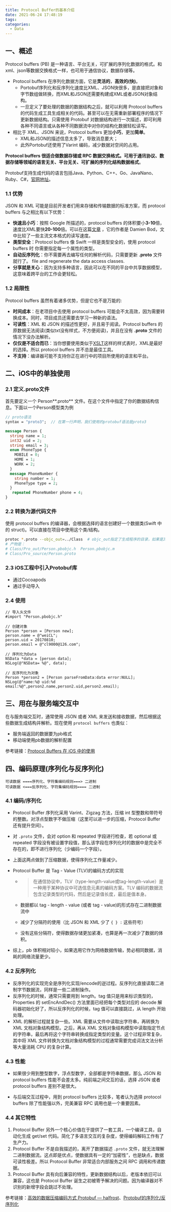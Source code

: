 ```yaml
---
title: Protocol Buffer的基本介绍
date: 2021-06-24 17:48:19
tags:
categories:
  - Data
---
```


## 一、概述

Protocol buffers (PB) 是一种语言、平台无关，可扩展的序列化数据的格式。和xml、json等数据交换格式一样，也可用于通信协议，数据存储等。

- Protocol buffers 在序列化数据方面，它是**灵活的**，**高效的(快)**。
  - Portobuf序列化和反序列化速度比XML、JSON快很多，是直接把对象和字节数组做转换，而XML和JSON还需要构建成XML或者JSON对象结构。
  - 一旦定义了要处理的数据的数据结构之后，就可以利用 Protocol buffers 的代码生成工具生成相关的代码。甚至可以在无需重新部署程序的情况下更新数据结构。只需使用 Protobuf 对数据结构进行一次描述，即可利用各种不同语言或从各种不同数据流中对你的结构化数据轻松读写。
- 相比于 XML、JSON 来说，Protocol buffers 更加**小巧**，更加**简单**。
  - XML和JSON的描述信息太多了，导致消息要大；
  - 此外Portobuf还使用了Varint 编码，减少数据对空间的占用。

**Protocol buffers 很适合做数据存储或 RPC 数据交换格式。可用于通讯协议、数据存储等领域的语言无关、平台无关、可扩展的序列化结构数据格式**。

Protobuf支持生成代码的语言包括Java、Python、C++、Go、JavaNano、Ruby、C#，[官网地址](https://link.jianshu.com?t=https://developers.google.com/protocol-buffers/)。

### 1.1 优势

JSON 和 XML 可能是目前开发者们用来存储和传输数据的标准方案，而 protocol buffers 与之相比有以下优势：

- **快速且小巧**：按照 Google 所描述的，protocol buffers 的体积要小**3-10**倍，速度比XML要快**20-100**倍。可以在这篇[文章](https://damienbod.com/2014/01/09/comparing-protobuf-json-bson-xml-with-net-for-file-streams/) ，它的作者是 Damien Bod，文中比较了一些主流文本格式的读写速度。
- **类型安全**：Protocol buffers 像 Swift 一样是类型安全的，使用 protocol buffers 时 你需要指定每一个属性的类型。
- **自动反序列化**：你不需要再去编写任何的解析代码，只需要更新 **.proto** 文件就行了。 file and regenerate the data access classes.
- **分享就是关心**：因为支持多种语言，因此可以在不同的平台中共享数据模型，这意味着跨平台的工作会更轻松。

### 1.2 局限性

Protocol buffers 虽然有着诸多优势，但是它也不是万能的:

- **时间成本**：在老项目中去使用 protocol buffers 可能会不太高效，因为需要转换成本。同时，项目成员还需要去学习一种新的语法。
- **可读性**：XML 和 JSON 的描述性更好，并且易于阅读。Protocol buffers 的原数据无法阅读(类似txt没有样式，不方便阅读)，并且在没有 **.proto** 文件的情况下没办法解析。
- **仅仅是不适合而已**：当你想要使用类似于[XSLT](http://www.w3schools.com/xml/xml_xslt.asp)这样的样式表时，XML是最好的选择。所以 protocol buffers 并不总是最佳工具。
- **不支持**：编译器可能不支持你正在进行中的项目所使用的语言和平台。

## 二、iOS中的单独使用

### 2.1 定义.proto文件

首先要定义一个 Person**.proto** 文件。在这个文件中指定了你的数据结构信息。下面以一个Person模型类为例

```protobuf
// proto语法
syntax = "proto3";  // 在第一行声明，我们使用的protobuf语法是proto3

message Person {
  string name = 1;
  int32 uid = 2;
  string email = 3;
  enum PhoneType {
    MOBILE = 0;
    HOME = 1;
    WORK = 2;
  }
  message PhoneNumber {
    string number = 1;
    PhoneType type = 2;
  }
   repeated PhoneNumber phone = 4;
}
```

### 2.2 转换为源代码文件

使用 protocol buffers 的编译器，会根据选择的语言创建好一个数据类(Swift 中的 struct)。可以直接在项目中使用这个类/结构。

```bash
protoc *.proto --objc_out=../Class  # objc_out指定了生成程序的目录，如果是Java，那么是java_out
# 产物是：
# Class/Pro_out/Person.pbobjc.h  Person.pbobjc.m
# Class/Pro_source/Person.proto
```

### 2.3 iOS工程中引入Protobuf库

- 通过Cocoapods
- 通过手动导入

### 2.4 使用

```objc
// 导入头文件
#import "Person.pbobjc.h"

// 创建对象
Person *person = [Person new];
person.name = @"weiCL";
person.uid = 20170810;
person.email = @"cl9000@126.com";

// 序列化为Data
NSData *data = [person data];
NSLog(@"NSData= %@", data);

// 反序列化为对象
Person *person2 = [Person parseFromData:data error:NULL];
NSLog(@"name:%@ uid:%d email:%@",person2.name,person2.uid,person2.email);
```

## 三、用在与服务端交互中

在与服务端交互时，通常使用 JSON 或者 XML 来发送和接收数据，然后根据这些数据生成结构并解析。现在使用 `protocol buffers` 也类似：

- 服务端返回的数据要为pb格式
- 移动端使用pb数据的解析配置

参考链接：[Protocol Buffers 在 iOS 中的使用](https://juejin.cn/post/6844903622266847246)

## 四、编码原理(序列化与反序列化)

```
可读数据 ====序列化、字符集编码规则===> 二进制
可读数据 <===反序列化、字符集编码规则==== 二进制
```

### 4.1 编码/序列化

- Protocol Buffer 序列化采用 Varint、Zigzag 方法，压缩 int 型整数和带符号的整数。对浮点型数字不做压缩（这里可以进一步的压缩，Protocol Buffer 还有提升空间）。
- 对 `.proto` 文件，会对 option 和 repeated 字段进行检查，若 optional 或 repeated 字段没有被设置字段值，那么该字段在序列化时的数据中是完全不存在的，即不进行序列化（少编码一个字段）。

- 上面这两点做到了压缩数据，使得序列化工作量减少。

- Protocol Buffer 是 Tag - Value (TLV)的编码方式的实现

  - > 在通信协议中，TLV（type-length-value或tag-length-value）是一种用于某种协议中可选信息元素的编码方案。TLV 编码的数据流包含记录类型的代码，然后是记录值长度，最后是值本身。

  - 数据都以 tag - length - value (或者 tag - value)的形式存在二进制数据流中
  - 减少了分隔符的使用（比 JSON 和 XML 少了 `{ } :` 这些符号）
  - 没有这些分隔符，使得数据存储更加紧凑，也算是再一次减少了数据的体积。

- 综上，pb 体积相对较小，如果选用它作为网络数据传输，势必相同数据，消耗的网络流量更少。

### 4.2 反序列化

- 反序列化的实现完全是序列化实现/encode的逆过程。反序列化直接读取二进制字节数据流，同样是一些二进制操作。
- 反序列化的时候，通常只需要用到 length。tag 值只是用来标识类型的，Properties 的 setEncAndDec() 方法里面已经把每个类型对应的 decode 解码器初始化好了，所以反序列化的时候，tag 值可以直接跳过，从 length 开始处理。
- XML 的解析过程就复杂一些。XML 需要从文件中读取出字符串，再转换为 XML 文档对象结构模型。之后，再从 XML 文档对象结构模型中读取指定节点的字符串，最后再将这个字符串转换成指定类型的变量。这个过程非常复杂，其中将 XML 文件转换为文档对象结构模型的过程通常需要完成词法文法分析等大量消耗 CPU 的复杂计算。

### 4.3 性能

- 如果很少用到整型数字，浮点型数字，全部都是字符串数据，那么 JSON 和 protocol buffers 性能不会差太多。纯前端之间交互的话，选择 JSON 或者 protocol buffers 差别不是很大。

- 与后端交互过程中，用到 protocol buffers 比较多，笔者认为选择 protocol buffers 除了性能强以外，完美兼容 RPC 调用也是一个重要因素。

### 4.4 其它特性

1. Protocol Buffer 另外一个核心价值在于提供了一套工具，一个编译工具，自动化生成 get/set 代码。简化了多语言交互的复杂度，使得编码解码工作有了生产力。
2. Protocol Buffer 不是自我描述的，离开了数据描述 `.proto` 文件，就无法理解二进制数据流。这点即是优点，使数据具有一定的“加密性”，也是缺点，数据可读性极差。所以 Protocol Buffer 非常适合内部服务之间 RPC 调用和传递数据。
3. Protocol Buffer 具有向后兼容的特性，更新数据结构以后，老版本依旧可以兼容，这也是 Protocol Buffer 诞生之初被寄予解决的问题。因为编译器对不识别的新增字段会跳过不处理。

参考链接：[高效的数据压缩编码方式 Protobuf — halfrost](https://halfrost.com/protobuf_encode/)、[Protobuf的序列化/反序列化](https://halfrost.com/protobuf_decode/)

